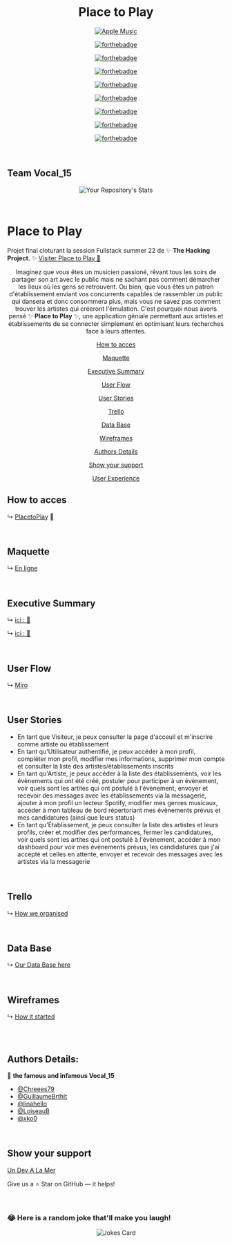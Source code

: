 <div align="center">

# Place to Play
<a href='https://place-to-play.herokuapp.com/' target="_blank"><img alt='Apple Music' src='https://img.shields.io/badge/Place_to Play-100000?style=for-the-badge&logo=Apple Music&logoColor=white&labelColor=000000&color=FA9612'/></a>


[![forthebadge](https://forthebadge.com/images/badges/built-with-love.svg)](https://forthebadge.com)

[![forthebadge](https://forthebadge.com/images/badges/built-by-developers.svg)](https://forthebadge.com)

[![forthebadge](https://forthebadge.com/images/badges/powered-by-coffee.svg)](https://forthebadge.com)

[![forthebadge](https://forthebadge.com/images/badges/made-with-ruby.svg)](https://forthebadge.com)

[![forthebadge](https://forthebadge.com/images/badges/made-with-javascript.svg)](https://forthebadge.com)

[![forthebadge](https://forthebadge.com/images/badges/makes-people-smile.svg)](https://forthebadge.com)

[![forthebadge](https://forthebadge.com/images/badges/certified-snoop-lion.svg)](https://forthebadge.com)

[![forthebadge](https://forthebadge.com/images/badges/for-you.svg)](https://forthebadge.com)

</div>
</br>


## Team Vocal_15

<div align="center">

![Your Repository's Stats](https://contrib.rocks/image?repo=xko0/Fullstack_final_project)
</div>
</br>

# Place to Play

Projet final cloturant la session Fullstack summer 22 de ✨ **The Hacking Project.** ✨
[Visiter Place to Play 🎤](https://place-to-play.herokuapp.com/)

<div align="center">


Imaginez que vous êtes un musicien passioné, rêvant tous les soirs de partager son art avec le public mais ne sachant pas comment démarcher les lieux où les gens se retrouvent. Ou bien, que vous êtes un patron d'établissement enviant vos concurrents capables de rassembler un public qui dansera et donc consommera plus, mais vous ne savez pas comment trouver les artistes qui créeront l'émulation. 
C'est pourquoi nous avons pensé ✨ **Place to Play** ✨, une application géniale permettant aux artistes et établissements de se connecter simplement en optimisant leurs recherches face à leurs attentes.



[How to acces](#How-to-acces)

[Maquette](#Maquette)

[Executive Summary](#Executive-Summary)

[User Flow](#User-Flow)

[User Stories](#User-Stories)

[Trello](#Trello)

[Data Base](#Data-Base)

[Wireframes](#Wireframes)

[Authors Details](#authors-details)

[Show your support](#show-your-support)

[User Experience](#User-Experience)


</div>


## How to acces

↳ [PlacetoPlay](https://place-to-play.herokuapp.com/) 🎤 

</br>

## Maquette 
↳ [En ligne](https://docs.google.com/document/d/1E2NAPL6D3QoXMMCdR_7v6A5eSiC2n4lCCO-sQU9rwYY/edit?usp=sharing)

</br>


## Executive Summary

↳ [ici : 📝](https://docs.google.com/document/d/1JvldfOSjhAWcnvQaZFUA4HmRnRXYOkBUNrXmU8cSmP8/edit)

↳ [ici : 👀](https://docs.google.com/presentation/d/e/2PACX-1vTPSlbtuj5-yH3DJOwcdWsrK3DeFOYVvmuDvoADx_5zaU98CObdhCEQpGTct_SF7d_0UIJIdu34Pzn-/pub?start=true&loop=false&delayms=3000) 

</br>

## User Flow

↳ [Miro](https://miro.com/app/board/uXjVPaZVxQc=/?share_link_id=830918286609)

</br>

## User Stories

- En tant que Visiteur, je peux consulter la page d'acceuil et m'inscrire comme artiste ou établissement
- En tant qu'Utilisateur authentifié, je peux accéder à mon profil, compléter mon profil, modifier mes informations, supprimer mon compte et consulter la liste des artistes/établissements inscrits
- En tant qu'Artiste, je peux accéder à la liste des établissements, voir les évènements qui ont été créé, postuler pour participer à un évènement, voir quels sont les artites qui ont postulé à l'évènement, envoyer et recevoir des messages avec les établissements via la messagerie, ajouter à mon profil un lecteur Spotify, modifier mes genres musicaux, accéder à mon tableau de bord répertoriant mes évènements prévus et mes candidatures (ainsi que leurs status)
- En tant qu'Établissement, je peux consulter la liste des artistes et leurs profils, créer et modifier des performances, fermer les candidatures, voir quels sont les artites qui ont postulé à l'évènement, accéder à mon dashboard pour voir mes évènements prévus, les candidatures que j'ai accepté et celles en attente, envoyer et recevoir des messages avec les artistes via la messagerie


</br>

## Trello 

↳ [How we organised](https://trello.com/b/yxKhaD3p/placetoplay) 


</br>

## Data Base

↳ [Our Data Base here](https://lucid.app/lucidchart/fed4cdf6-e256-4172-83c2-1410f976a1d5/view?page=0_0&invitationId=inv_0ab1927e-74bf-4cef-86b0-f28b4bfe7ed6#)



</br>

## Wireframes 

↳ [How it started](https://wireframe.cc/pro/pp/3c3ef1d1c578583)


</br>
</br>


## Authors Details:

👤 **the famous and infamous Vocal_15**

- [@Chreees79](https://github.com/Chreees79)
- [@GuillaumeBrthlt](https://github.com/GuillaumeBrthlt)
- [@linahello](https://github.com/linahello)
- [@LoiseauB](https://github.com/LoiseauB)
- [@xko0](https://github.com/xko0) 
</br>


## Show your support

[Un Dev A La Mer](http://www.devalamer.fr/)

Give us a ⭐ Star on GitHub — it helps!

</br>

### 😂 Here is a random joke that'll make you laugh!
<div align="center">

![Jokes Card](https://readme-jokes.vercel.app/api)
</div>
